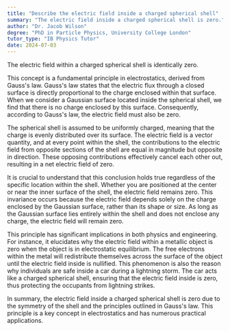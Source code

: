 ```yaml
---
title: "Describe the electric field inside a charged spherical shell"
summary: "The electric field inside a charged spherical shell is zero."
author: "Dr. Jacob Wilson"
degree: "PhD in Particle Physics, University College London"
tutor_type: "IB Physics Tutor"
date: 2024-07-03
---
```


The electric field within a charged spherical shell is identically zero.

This concept is a fundamental principle in electrostatics, derived from Gauss's law. Gauss's law states that the electric flux through a closed surface is directly proportional to the charge enclosed within that surface. When we consider a Gaussian surface located inside the spherical shell, we find that there is no charge enclosed by this surface. Consequently, according to Gauss's law, the electric field must also be zero.

The spherical shell is assumed to be uniformly charged, meaning that the charge is evenly distributed over its surface. The electric field is a vector quantity, and at every point within the shell, the contributions to the electric field from opposite sections of the shell are equal in magnitude but opposite in direction. These opposing contributions effectively cancel each other out, resulting in a net electric field of zero.

It is crucial to understand that this conclusion holds true regardless of the specific location within the shell. Whether you are positioned at the center or near the inner surface of the shell, the electric field remains zero. This invariance occurs because the electric field depends solely on the charge enclosed by the Gaussian surface, rather than its shape or size. As long as the Gaussian surface lies entirely within the shell and does not enclose any charge, the electric field will remain zero.

This principle has significant implications in both physics and engineering. For instance, it elucidates why the electric field within a metallic object is zero when the object is in electrostatic equilibrium. The free electrons within the metal will redistribute themselves across the surface of the object until the electric field inside is nullified. This phenomenon is also the reason why individuals are safe inside a car during a lightning storm. The car acts like a charged spherical shell, ensuring that the electric field inside is zero, thus protecting the occupants from lightning strikes.

In summary, the electric field inside a charged spherical shell is zero due to the symmetry of the shell and the principles outlined in Gauss's law. This principle is a key concept in electrostatics and has numerous practical applications.
    
